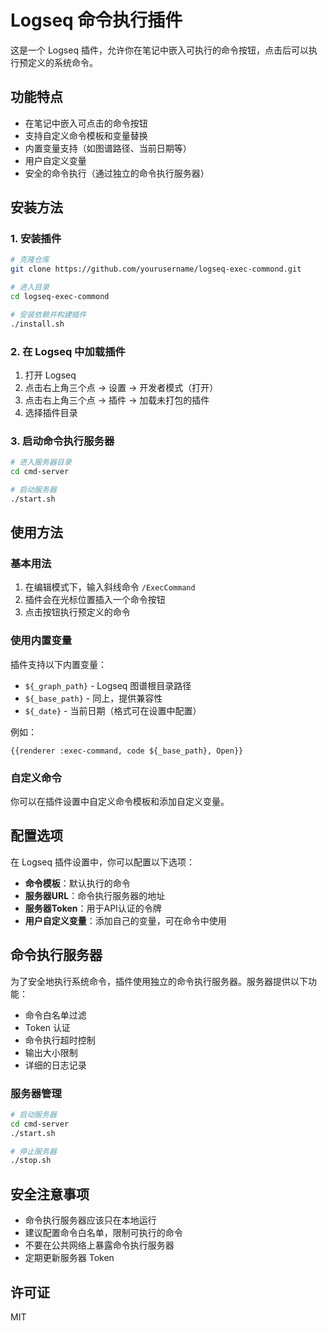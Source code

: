 # Logseq 命令执行插件

这是一个 Logseq 插件，允许你在笔记中嵌入可执行的命令按钮，点击后可以执行预定义的系统命令。

## 功能特点

- 在笔记中嵌入可点击的命令按钮
- 支持自定义命令模板和变量替换
- 内置变量支持（如图谱路径、当前日期等）
- 用户自定义变量
- 安全的命令执行（通过独立的命令执行服务器）

## 安装方法

### 1. 安装插件

```bash
# 克隆仓库
git clone https://github.com/yourusername/logseq-exec-commond.git

# 进入目录
cd logseq-exec-commond

# 安装依赖并构建插件
./install.sh
```

### 2. 在 Logseq 中加载插件

1. 打开 Logseq
2. 点击右上角三个点 -> 设置 -> 开发者模式（打开）
3. 点击右上角三个点 -> 插件 -> 加载未打包的插件
4. 选择插件目录

### 3. 启动命令执行服务器

```bash
# 进入服务器目录
cd cmd-server

# 启动服务器
./start.sh
```

## 使用方法

### 基本用法

1. 在编辑模式下，输入斜线命令 `/ExecCommand`
2. 插件会在光标位置插入一个命令按钮
3. 点击按钮执行预定义的命令

### 使用内置变量

插件支持以下内置变量：

- `${_graph_path}` - Logseq 图谱根目录路径
- `${_base_path}` - 同上，提供兼容性
- `${_date}` - 当前日期（格式可在设置中配置）

例如：

```
{{renderer :exec-command, code ${_base_path}, Open}}
```

### 自定义命令

你可以在插件设置中自定义命令模板和添加自定义变量。

## 配置选项

在 Logseq 插件设置中，你可以配置以下选项：

- **命令模板**：默认执行的命令
- **服务器URL**：命令执行服务器的地址
- **服务器Token**：用于API认证的令牌
- **用户自定义变量**：添加自己的变量，可在命令中使用

## 命令执行服务器

为了安全地执行系统命令，插件使用独立的命令执行服务器。服务器提供以下功能：

- 命令白名单过滤
- Token 认证
- 命令执行超时控制
- 输出大小限制
- 详细的日志记录

### 服务器管理

```bash
# 启动服务器
cd cmd-server
./start.sh

# 停止服务器
./stop.sh
```

## 安全注意事项

- 命令执行服务器应该只在本地运行
- 建议配置命令白名单，限制可执行的命令
- 不要在公共网络上暴露命令执行服务器
- 定期更新服务器 Token

## 许可证

MIT